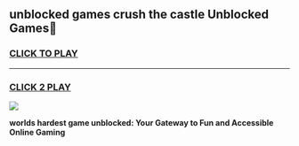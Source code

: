 
## unblocked games crush the castle Unblocked Games👋
<h3>
<a href="https://premium.freeplayer.one?title=unblocked_games_crush_the_castle&ref=16F">CLICK TO PLAY</a></h3>
<hr>

<h3>
<a href="https://premium.freeplayer.one?title=unblocked_games_crush_the_castle&ref=16F">CLICK 2 PLAY</a>
  
</h3>

<a href="https://premium.freeplayer.one?title=unblocked_games_crush_the_castle&ref=16F/"><img src="https://clearcache.store/games.png"></a>


**worlds hardest game unblocked: Your Gateway to Fun and Accessible Online Gaming**
